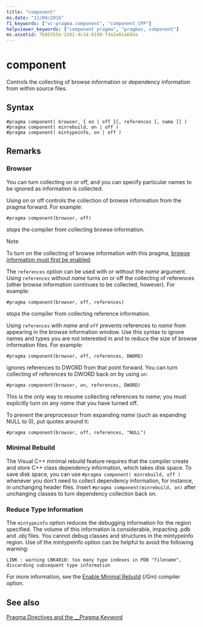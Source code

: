 ```yaml
---
title: "component"
ms.date: "11/04/2016"
f1_keywords: ["vc-pragma.component", "component_CPP"]
helpviewer_keywords: ["component pragma", "pragmas, component"]
ms.assetid: 7b66355e-3201-4c14-8190-f4a2a81a604a
---
```

# component
Controls the collecting of browse information or dependency information from within source files.

## Syntax

```
#pragma component( browser, { on | off }[, references [, name ]] )
#pragma component( minrebuild, on | off )
#pragma component( mintypeinfo, on | off )
```

## Remarks

### Browser

You can turn collecting on or off, and you can specify particular names to be ignored as information is collected.

Using on or off controls the collection of browse information from the pragma forward. For example:

```
#pragma component(browser, off)
```

stops the compiler from collecting browse information.

> [!NOTE]
> To turn on the collecting of browse information with this pragma, [browse information must first be enabled](../build/reference/building-browse-information-files-overview.md).

The `references` option can be used with or without the *name* argument. Using `references` without *name* turns on or off the collecting of references (other browse information continues to be collected, however). For example:

```
#pragma component(browser, off, references)
```

stops the compiler from collecting reference information.

Using `references` with *name* and `off` prevents references to *name* from appearing in the browse information window. Use this syntax to ignore names and types you are not interested in and to reduce the size of browse information files. For example:

```
#pragma component(browser, off, references, DWORD)
```

ignores references to DWORD from that point forward. You can turn collecting of references to DWORD back on by using `on`:

```
#pragma component(browser, on, references, DWORD)
```

This is the only way to resume collecting references to *name*; you must explicitly turn on any *name* that you have turned off.

To prevent the preprocessor from expanding *name* (such as expanding NULL to 0), put quotes around it:

```
#pragma component(browser, off, references, "NULL")
```

### Minimal Rebuild

The Visual C++ minimal rebuild feature requires that the compiler create and store C++ class dependency information, which takes disk space. To save disk space, you can use `#pragma component( minrebuild, off )` whenever you don't need to collect dependency information, for instance, in unchanging header files. Insert `#pragma component(minrebuild, on)` after unchanging classes to turn dependency collection back on.

### Reduce Type Information

The `mintypeinfo` option reduces the debugging information for the region specified. The volume of this information is considerable, impacting .pdb and .obj files. You cannot debug classes and structures in the mintypeinfo region. Use of the mintypeinfo option can be helpful to avoid the following warning:

```
LINK : warning LNK4018: too many type indexes in PDB "filename", discarding subsequent type information
```

For more information, see the [Enable Minimal Rebuild](../build/reference/gm-enable-minimal-rebuild.md) (/Gm) compiler option.

## See also

[Pragma Directives and the __Pragma Keyword](../preprocessor/pragma-directives-and-the-pragma-keyword.md)
